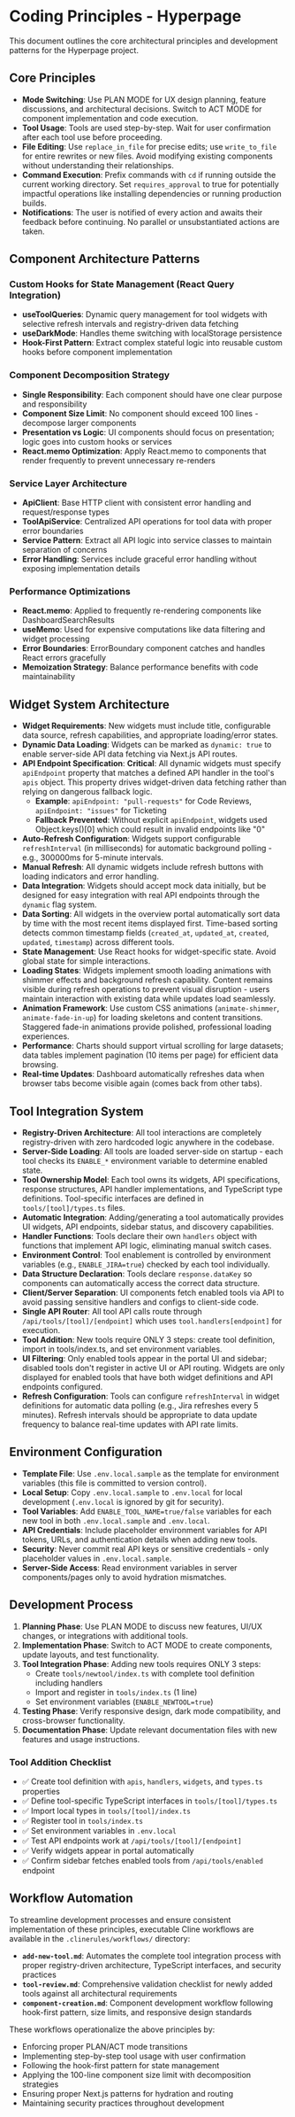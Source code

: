 # Coding Principles - Hyperpage

This document outlines the core architectural principles and development patterns for the Hyperpage project.

## Core Principles

- **Mode Switching**: Use PLAN MODE for UX design planning, feature discussions, and architectural decisions. Switch to ACT MODE for component implementation and code execution.
- **Tool Usage**: Tools are used step-by-step. Wait for user confirmation after each tool use before proceeding.
- **File Editing**: Use `replace_in_file` for precise edits; use `write_to_file` for entire rewrites or new files. Avoid modifying existing components without understanding their relationships.
- **Command Execution**: Prefix commands with `cd` if running outside the current working directory. Set `requires_approval` to true for potentially impactful operations like installing dependencies or running production builds.
- **Notifications**: The user is notified of every action and awaits their feedback before continuing. No parallel or unsubstantiated actions are taken.

## Component Architecture Patterns

### Custom Hooks for State Management (React Query Integration)
- **useToolQueries**: Dynamic query management for tool widgets with selective refresh intervals and registry-driven data fetching
- **useDarkMode**: Handles theme switching with localStorage persistence
- **Hook-First Pattern**: Extract complex stateful logic into reusable custom hooks before component implementation

### Component Decomposition Strategy
- **Single Responsibility**: Each component should have one clear purpose and responsibility
- **Component Size Limit**: No component should exceed 100 lines - decompose larger components
- **Presentation vs Logic**: UI components should focus on presentation; logic goes into custom hooks or services
- **React.memo Optimization**: Apply React.memo to components that render frequently to prevent unnecessary re-renders

### Service Layer Architecture
- **ApiClient**: Base HTTP client with consistent error handling and request/response types
- **ToolApiService**: Centralized API operations for tool data with proper error boundaries
- **Service Pattern**: Extract all API logic into service classes to maintain separation of concerns
- **Error Handling**: Services include graceful error handling without exposing implementation details

### Performance Optimizations
- **React.memo**: Applied to frequently re-rendering components like DashboardSearchResults
- **useMemo**: Used for expensive computations like data filtering and widget processing
- **Error Boundaries**: ErrorBoundary component catches and handles React errors gracefully
- **Memoization Strategy**: Balance performance benefits with code maintainability

## Widget System Architecture

- **Widget Requirements**: New widgets must include title, configurable data source, refresh capabilities, and appropriate loading/error states.
- **Dynamic Data Loading**: Widgets can be marked as `dynamic: true` to enable server-side API data fetching via Next.js API routes.
- **API Endpoint Specification**: **Critical**: All dynamic widgets must specify `apiEndpoint` property that matches a defined API handler in the tool's `apis` object. This property drives widget-driven data fetching rather than relying on dangerous fallback logic.
  - **Example**: `apiEndpoint: "pull-requests"` for Code Reviews, `apiEndpoint: "issues"` for Ticketing
  - **Fallback Prevented**: Without explicit `apiEndpoint`, widgets used Object.keys()[0] which could result in invalid endpoints like "0"
- **Auto-Refresh Configuration**: Widgets support configurable `refreshInterval` (in milliseconds) for automatic background polling - e.g., 300000ms for 5-minute intervals.
- **Manual Refresh**: All dynamic widgets include refresh buttons with loading indicators and error handling.
- **Data Integration**: Widgets should accept mock data initially, but be designed for easy integration with real API endpoints through the `dynamic` flag system.
- **Data Sorting**: All widgets in the overview portal automatically sort data by time with the most recent items displayed first. Time-based sorting detects common timestamp fields (`created_at`, `updated_at`, `created`, `updated`, `timestamp`) across different tools.
- **State Management**: Use React hooks for widget-specific state. Avoid global state for simple interactions.
- **Loading States**: Widgets implement smooth loading animations with shimmer effects and background refresh capability. Content remains visible during refresh operations to prevent visual disruption - users maintain interaction with existing data while updates load seamlessly.
- **Animation Framework**: Use custom CSS animations (`animate-shimmer`, `animate-fade-in-up`) for loading skeletons and content transitions. Staggered fade-in animations provide polished, professional loading experiences.
- **Performance**: Charts should support virtual scrolling for large datasets; data tables implement pagination (10 items per page) for efficient data browsing.
- **Real-time Updates**: Dashboard automatically refreshes data when browser tabs become visible again (comes back from other tabs).

## Tool Integration System

- **Registry-Driven Architecture**: All tool interactions are completely registry-driven with zero hardcoded logic anywhere in the codebase.
- **Server-Side Loading**: All tools are loaded server-side on startup - each tool checks its `ENABLE_*` environment variable to determine enabled state.
- **Tool Ownership Model**: Each tool owns its widgets, API specifications, response structures, API handler implementations, and TypeScript type definitions. Tool-specific interfaces are defined in `tools/[tool]/types.ts` files.
- **Automatic Integration**: Adding/generating a tool automatically provides UI widgets, API endpoints, sidebar status, and discovery capabilities.
- **Handler Functions**: Tools declare their own `handlers` object with functions that implement API logic, eliminating manual switch cases.
- **Environment Control**: Tool enablement is controlled by environment variables (e.g., `ENABLE_JIRA=true`) checked by each tool individually.
- **Data Structure Declaration**: Tools declare `response.dataKey` so components can automatically access the correct data structure.
- **Client/Server Separation**: UI components fetch enabled tools via API to avoid passing sensitive handlers and configs to client-side code.
- **Single API Router**: All tool API calls route through `/api/tools/[tool]/[endpoint]` which uses `tool.handlers[endpoint]` for execution.
- **Tool Addition**: New tools require ONLY 3 steps: create tool definition, import in tools/index.ts, and set environment variables.
- **UI Filtering**: Only enabled tools appear in the portal UI and sidebar; disabled tools don't register in active UI or API routing. Widgets are only displayed for enabled tools that have both widget definitions and API endpoints configured.
- **Refresh Configuration**: Tools can configure `refreshInterval` in widget definitions for automatic data polling (e.g., Jira refreshes every 5 minutes). Refresh intervals should be appropriate to data update frequency to balance real-time updates with API rate limits.

## Environment Configuration

- **Template File**: Use `.env.local.sample` as the template for environment variables (this file is committed to version control).
- **Local Setup**: Copy `.env.local.sample` to `.env.local` for local development (`.env.local` is ignored by git for security).
- **Tool Variables**: Add `ENABLE_TOOL_NAME=true/false` variables for each new tool in both `.env.local.sample` and `.env.local`.
- **API Credentials**: Include placeholder environment variables for API tokens, URLs, and authentication details when adding new tools.
- **Security**: Never commit real API keys or sensitive credentials - only placeholder values in `.env.local.sample`.
- **Server-Side Access**: Read environment variables in server components/pages only to avoid hydration mismatches.

## Development Process

1. **Planning Phase**: Use PLAN MODE to discuss new features, UI/UX changes, or integrations with additional tools.
2. **Implementation Phase**: Switch to ACT MODE to create components, update layouts, and test functionality.
3. **Tool Integration Phase**: Adding new tools requires ONLY 3 steps:
   - Create `tools/newtool/index.ts` with complete tool definition including handlers
   - Import and register in `tools/index.ts` (1 line)
   - Set environment variables (`ENABLE_NEWTOOL=true`)
4. **Testing Phase**: Verify responsive design, dark mode compatibility, and cross-browser functionality.
5. **Documentation Phase**: Update relevant documentation files with new features and usage instructions.

### Tool Addition Checklist
- ✅ Create tool definition with `apis`, `handlers`, `widgets`, and `types.ts` properties
- ✅ Define tool-specific TypeScript interfaces in `tools/[tool]/types.ts`
- ✅ Import local types in `tools/[tool]/index.ts`
- ✅ Register tool in `tools/index.ts`
- ✅ Set environment variables in `.env.local`
- ✅ Test API endpoints work at `/api/tools/[tool]/[endpoint]`
- ✅ Verify widgets appear in portal automatically
- ✅ Confirm sidebar fetches enabled tools from `/api/tools/enabled` endpoint

## Workflow Automation

To streamline development processes and ensure consistent implementation of these principles, executable Cline workflows are available in the `.clinerules/workflows/` directory:

- **`add-new-tool.md`**: Automates the complete tool integration process with proper registry-driven architecture, TypeScript interfaces, and security practices
- **`tool-review.md`**: Comprehensive validation checklist for newly added tools against all architectural requirements
- **`component-creation.md`**: Component development workflow following hook-first pattern, size limits, and responsive design standards

These workflows operationalize the above principles by:
- Enforcing proper PLAN/ACT mode transitions
- Implementing step-by-step tool usage with user confirmation
- Following the hook-first pattern for state management
- Applying the 100-line component size limit with decomposition strategies
- Ensuring proper Next.js patterns for hydration and routing
- Maintaining security practices throughout development
